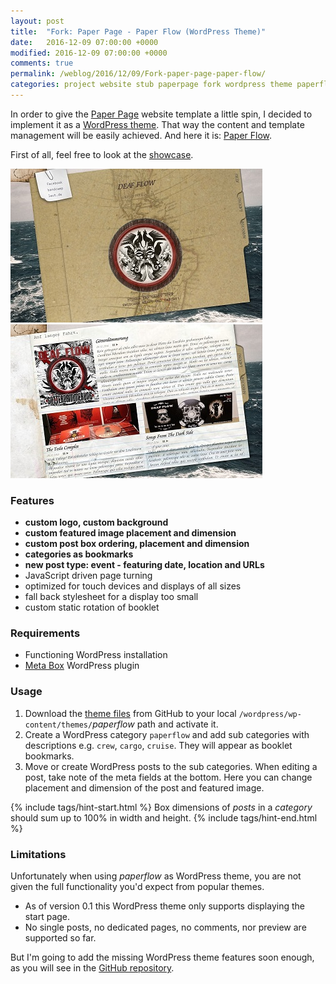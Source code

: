 ```yaml
---
layout: post
title:  "Fork: Paper Page - Paper Flow (WordPress Theme)"
date:   2016-12-09 07:00:00 +0000
modified: 2016-12-09 07:00:00 +0000 
comments: true
permalink: /weblog/2016/12/09/Fork-paper-page-paper-flow/
categories: project website stub paperpage fork wordpress theme paperflow deaf flow php html
---
```


In order to give the [Paper Page][paperpage] website template a little spin, I decided to implement it as a [WordPress theme][wordpressthheme]. That way the content and template management will be easily achieved. And here it is: [Paper Flow][paperflow].

<!--more-->

First of all, feel free to look at the [showcase][deafflow].


![demo-image0][paperflow-showcase0] 
![demo-image1][paperflow-showcase1]


### Features
 
 - **custom logo, custom background**
 - **custom featured image placement and dimension**
 - **custom post box ordering, placement and dimension**
 - **categories as bookmarks**
 - **new post type: event - featuring date, location and URLs**
 - JavaScript driven page turning
 - optimized for touch devices and displays of all sizes
 - fall back stylesheet for a display too small
 - custom static rotation of booklet


### Requirements

 - Functioning WordPress installation
 - [Meta Box][metabox] WordPress plugin


### Usage

1) Download the [theme files][paperflow] from GitHub to your local `/wordpress/wp-content/themes/`*paperflow* path and activate it.
2) Create a WordPress category `paperflow` and add sub categories with descriptions e.g. `crew`, `cargo`, `cruise`. They will appear as booklet bookmarks.
3) Move or create WordPress posts to the sub categories. When editing a post, take note of the meta fields at the bottom. Here you can change placement and dimension of the post and featured image.


{% include tags/hint-start.html %}
Box dimensions of *posts* in a *category* should sum up to 100% in width and height.
{% include tags/hint-end.html %}




### Limitations

Unfortunately when using *paperflow* as WordPress theme, you are not given the full functionality you'd expect from popular themes.

 - As of version 0.1 this WordPress theme only supports displaying the start page.
 - No single posts, no dedicated pages, no comments, nor preview are supported so far.

 
 
But I'm going to add the missing WordPress theme features soon enough, as you will see in the [GitHub repository][paperflow].




[paperpage]: https://github.com/newtork/website-stub/tree/master/paperpage
[stub]: https://github.com/newtork/website-stub
[wordpressthheme]: https://wordpress.org/themes/
[deafflow]: https://deafflow.com/
[paperflow]: https://github.com/newtork/website-stub/tree/master/paperflow
[metabox]: https://wordpress.org/plugins/meta-box/
[paperflow-showcase0]: /content-images/paperflow-showcase0.jpg
[paperflow-showcase1]: /content-images/paperflow-showcase1.jpg